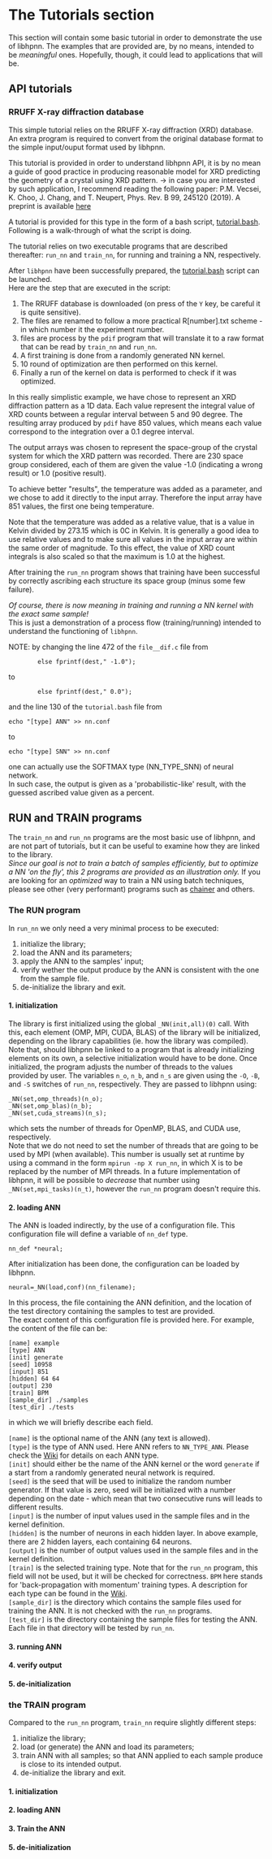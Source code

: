 # The Tutorials section

This section will contain some basic tutorial in order to demonstrate the use of libhpnn.
The examples that are provided are, by no means, intended to be _meaningful_ ones.
Hopefully, though, it could lead to applications that will be.

## API tutorials

### RRUFF X-ray diffraction database

This simple tutorial relies on the RRUFF X-ray diffraction (XRD) database.
An extra program is required to convert from the original database format to the simple input/ouput format used by libhpnn.

This tutorial is provided in order to understand libhpnn API, it is by no mean a guide of good practice in producing reasonable model for XRD predicting the geometry of a crystal using XRD pattern.
-> in case you are interested by such application, I recommend reading the following paper: 
P.M. Vecsei, K. Choo, J. Chang, and T. Neupert, Phys. Rev. B 99, 245120 (2019). A preprint is available [here](https://arxiv.org/abs/1812.05625)

A tutorial is provided for this type in the form of a bash script, [tutorial.bash](tutorials/ann/tutorial.bash).\
Following is a walk-through of what the script is doing. 

The tutorial relies on two executable programs that are described thereafter: `run_nn` and `train_nn`, for running and training a NN, respectively.

After `libhpnn` have been successfully prepared, the [tutorial.bash](tutorials/ann/tutorial.bash) script can be launched.\
Here are the step that are executed in the script:

1. The RRUFF database is downloaded (on press of the `Y` key, be careful it is quite sensitive).
2. The files are renamed to follow a more practical R[number].txt scheme - in which number it the experiment number.
3. files are process by the `pdif` program that will translate it to a raw format that can be read by `train_nn` and `run_nn`.
4. A first training is done from a randomly generated NN kernel.
5. 10 round of optimization are then performed on this kernel.
6. Finally a run of the kernel on data is performed to check if it was optimized.

In this really simplistic example, we have chose to represent an XRD diffraction pattern as a 1D data. Each value represent the integral value of XRD counts between a regular interval between 5 and 90 degree. The resulting array produced by `pdif` have 850 values, which means each value correspond to the integration over a 0.1 degree interval.

The output arrays was chosen to represent the space-group of the crystal system for which the XRD pattern was recorded. There are 230 space group considered, each of them are given the value -1.0 (indicating a wrong result) or 1.0 (positive result).

To achieve better "results", the temperature was added as a parameter, and we chose to add it directly to the input array. Therefore the input array have 851 values, the first one being temperature.

Note that the temperature was added as a relative value, that is a value in Kelvin divided by 273.15 which is 0C in Kelvin. It is generally a good idea to use relative values and to make sure all values in the input array are within the same order of magnitude. To this effect, the value of XRD count integrals is also scaled so that the maximum is 1.0 at the highest.

After training the `run_nn` program shows that training have been successful by correctly ascribing each structure its space group (minus some few failure).

*Of course, there is now meaning in training and running a NN kernel with the exact same sample!*\
This is just a demonstration of a process flow (training/running) intended to understand the functioning of `libhpnn`.

NOTE: by changing the line 472 of the `file__dif.c` file from
```
		else fprintf(dest," -1.0");
```
to
```
		else fprintf(dest," 0.0");
```
and the line 130 of the `tutorial.bash` file from
```
echo "[type] ANN" >> nn.conf
```
to
```
echo "[type] SNN" >> nn.conf
```
one can actually use the SOFTMAX type (NN_TYPE_SNN) of neural network.\
In such case, the output is given as a 'probabilistic-like' result, with the guessed ascribed value given as a percent. 


## RUN and TRAIN programs

The `train_nn` and `run_nn` programs are the most basic use of libhpnn, and are not part of tutorials, but it can be useful to examine how they are linked to the library.\
_Since our goal is not to train a batch of samples efficiently, but to optimize a NN 'on the fly', this 2 programs are provided as an illustration only._ If you are looking for an *optimized* way to train a NN using batch techniques, please see other (very performant) programs such as [chainer](https://github.com/chainer/chainer) and others.

### The RUN program

In `run_nn` we only need a very minimal process to be executed:
1. initialize the library;
2. load the ANN and its parameters;
3. apply the ANN to the samples' input;
4. verify wether the output produce by the ANN is consistent with the one from the sample file.
5. de-initialize the library and exit.

#### 1. initialization

The library is first initialized using the global `_NN(init,all)(0)` call.
With this, each element (OMP, MPI, CUDA, BLAS) of the library will be initialized, depending on the library capabilities (ie. how the library was compiled). Note that, should libhpnn be linked to a program that is already initializing elements on its own, a selective initialization would have to be done.
Once initialized, the program adjusts the number of threads to the values provided by user. The variables `n_o`, `n_b`, and `n_s` are given using the `-O`, `-B`, and `-S` switches of `run_nn`, respectively. They are passed to libhpnn using:
```
_NN(set,omp_threads)(n_o);
_NN(set,omp_blas)(n_b);
_NN(set,cuda_streams)(n_s);
```
which sets the number of threads for OpenMP, BLAS, and CUDA use, respectively.\
Note that we do not need to set the number of threads that are going to be used by MPI (when available). This number is usually set at runtime by using a command in the form `mpirun -np X run_nn`, in which X is to be replaced by the number of MPI threads.
In a future implementation of libhpnn, it will be possible to _decrease_ that number using `_NN(set,mpi_tasks)(n_t)`, however the `run_nn` program doesn't require this.

#### 2. loading ANN 

The ANN is loaded indirectly, by the use of a configuration file. This configuration file will define a variable of `nn_def` type.
```
nn_def *neural;
```
After initialization has been done, the configuration can be loaded by libhpnn.
```
neural=_NN(load,conf)(nn_filename);
```
In this process, the file containing the ANN definition, and the location of the test directory containing the samples to test are provided.\
The exact content of this configuration file is provided here. 
For example, the content of the file can be:
```
[name] example
[type] ANN
[init] generate
[seed] 10958
[input] 851
[hidden] 64 64
[output] 230
[train] BPM
[sample_dir] ./samples
[test_dir] ./tests
```
in which we will briefly describe each field.

`[name]` is the optional name of the ANN (any text is allowed).\
`[type]` is the type of ANN used. Here ANN refers to `NN_TYPE_ANN`.
Please check the [Wiki](https://github.com/ovhpa/hpnn/wiki/ANN) for details on each ANN type.\
`[init]` should either be the name of the ANN kernel or the word `generate` if a start from a randomly generated neural network is required.\
`[seed]` is the seed that will be used to initialize the random number generator. If that value is zero, seed will be initialized with a number depending on the date - which mean that two consecutive runs will leads to different results.\
`[input]` is the number of input values used in the sample files and in the kernel definition.\
`[hidden]` is the number of neurons in each hidden layer. In above example, there are 2 hidden layers, each containing 64 neurons.\
`[output]` is the number of output values used in the sample files and in the kernel definition.\
`[train]` is the selected training type. Note that for the `run_nn` program, this field will not be used, but it will be checked for correctness. `BPM` here stands for 'back-propagation with momentum' training types. A description for each type can be found in the [Wiki](https://github.com/ovhpa/hpnn/wiki).\
`[sample_dir]` is the directory which contains the sample files used for training the ANN. It is not checked with the `run_nn` programs.\
`[test_dir]` is the directory containing the sample files for testing the ANN. Each file in that directory will be tested by `run_nn`.

#### 3. running ANN

#### 4. verify output

#### 5. de-initialization


### the TRAIN program

Compared to the `run_nn` program, `train_nn` require slightly different steps:
1. initialize the library;
2. load (or generate) the ANN and load its parameters;
3. train ANN with all samples; so that ANN applied to each sample produce is close to its intended output.
4. de-initialize the library and exit.

#### 1. initialization

#### 2. loading ANN

#### 3. Train the ANN

#### 5. de-initialization


